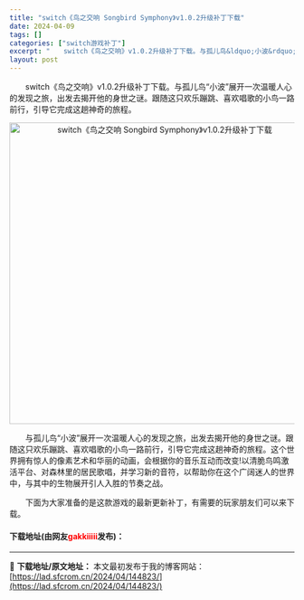 ```yaml
---
title: "switch《鸟之交响 Songbird Symphony》v1.0.2升级补丁下载"
date: 2024-04-09
tags: []
categories: ["switch游戏补丁"]
excerpt: "　　switch《鸟之交响》v1.0.2升级补丁下载。与孤儿鸟&ldquo;小波&rdquo;展开一次温暖人心的发现之旅，出发去揭开他的身世之谜。跟随这只欢乐蹦跳、喜欢唱歌的小鸟一路前行，引导它完成这趟神奇的旅程。 　　与孤儿鸟&ldquo;小波&rdquo;展开一次温暖人心的发现之旅，出发去揭开他&hellip;"
layout: post
---
```


 <p>　　switch《鸟之交响》v1.0.2升级补丁下载。与孤儿鸟&ldquo;小波&rdquo;展开一次温暖人心的发现之旅，出发去揭开他的身世之谜。跟随这只欢乐蹦跳、喜欢唱歌的小鸟一路前行，引导它完成这趟神奇的旅程。</p> <p align="center"><img align="" border="0" src="https://lad.sfcrom.cn/wp-content/uploads/2024/04/20240409_661533dd0866b.webp" width="533" alt="switch《鸟之交响 Songbird Symphony》v1.0.2升级补丁下载" /></p> <p>　　与孤儿鸟&ldquo;小波&rdquo;展开一次温暖人心的发现之旅，出发去揭开他的身世之谜。跟随这只欢乐蹦跳、喜欢唱歌的小鸟一路前行，引导它完成这趟神奇的旅程。这个世界拥有惊人的像素艺术和华丽的动画，会根据你的音乐互动而改变!以清脆鸟鸣激活平台、对森林里的居民歌唱，并学习新的音符，以帮助你在这个广阔迷人的世界中，与其中的生物展开引人入胜的节奏之战。</p> <p>　　下面为大家准备的是这款游戏的最新更新补丁，有需要的玩家朋友们可以来下载。</p> <p><h4>下载地址(由网友<font color="red">gakkiiiii</font>发布)：</h4></p> 

---
📖 **下载地址/原文地址：** 本文最初发布于我的博客网站：[https://lad.sfcrom.cn/2024/04/144823/](https://lad.sfcrom.cn/2024/04/144823/)

